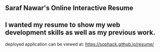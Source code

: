 ## Saraf Nawar's Online Interactive Resume
## I wanted my resume to show my web development skills as well as my previous work. 

deployed application can be viewed at: https://sophack.github.io/resume/
